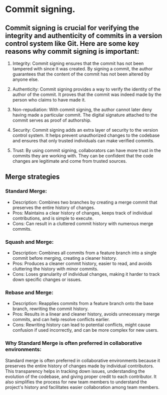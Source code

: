 # Commit signing.

## Commit signing is crucial for verifying the integrity and authenticity of commits in a version control system like Git. Here are some key reasons why commit signing is important:

1. Integrity: Commit signing ensures that the commit has not been tampered with since it was created. By signing a commit, the author guarantees that the content of the commit has not been altered by anyone else.

2. Authenticity: Commit signing provides a way to verify the identity of the author of the commit. It proves that the commit was indeed made by the person who claims to have made it.

3. Non-repudiation: With commit signing, the author cannot later deny having made a particular commit. The digital signature attached to the commit serves as proof of authorship.

4. Security: Commit signing adds an extra layer of security to the version control system. It helps prevent unauthorized changes to the codebase and ensures that only trusted individuals can make verified commits.

5. Trust: By using commit signing, collaborators can have more trust in the commits they are working with. They can be confident that the code changes are legitimate and come from trusted sources.

## Merge strategies

### Standard Merge:
- Description: Combines two branches by creating a merge commit that preserves the entire history of changes.
- Pros: Maintains a clear history of changes, keeps track of individual contributions, and is simple to execute.
- Cons: Can result in a cluttered commit history with numerous merge commits.

### Squash and Merge:
- Description: Combines all commits from a feature branch into a single commit before merging, creating a cleaner history.
- Pros: Produces a cleaner commit history, easier to read, and avoids cluttering the history with minor commits.
- Cons: Loses granularity of individual changes, making it harder to track down specific changes or issues.

### Rebase and Merge:
- Description: Reapplies commits from a feature branch onto the base branch, rewriting the commit history.
- Pros: Results in a linear and cleaner history, avoids unnecessary merge commits, and can help resolve conflicts earlier.
- Cons: Rewriting history can lead to potential conflicts, might cause confusion if used incorrectly, and can be more complex for new users.

### Why Standard Merge is often preferred in collaborative environments:
Standard merge is often preferred in collaborative environments because it preserves the entire history of changes made by individual contributors. This transparency helps in tracking down issues, understanding the evolution of the codebase, and giving proper credit to each contributor. It also simplifies the process for new team members to understand the project's history and facilitates easier collaboration among team members. 